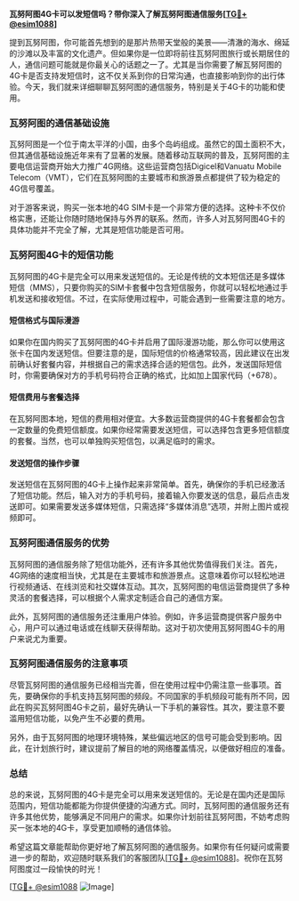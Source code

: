 **瓦努阿图4G卡可以发短信吗？带你深入了解瓦努阿图通信服务[[TG💪+ @esim1088](https://t.me/s/esim1088)]**

提到瓦努阿图，你可能首先想到的是那片热带天堂般的美景——清澈的海水、绵延的沙滩以及丰富的文化遗产。但如果你是一位即将前往瓦努阿图旅行或长期居住的人，通信问题可能就是你最关心的话题之一了。尤其是当你需要了解瓦努阿图的4G卡是否支持发短信时，这不仅关系到你的日常沟通，也直接影响到你的出行体验。今天，我们就来详细聊聊瓦努阿图的通信服务，特别是关于4G卡的功能和使用。

### 瓦努阿图的通信基础设施

瓦努阿图是一个位于南太平洋的小国，由多个岛屿组成。虽然它的国土面积不大，但其通信基础设施近年来有了显著的发展。随着移动互联网的普及，瓦努阿图的主要电信运营商开始大力推广4G网络。这些运营商包括Digicel和Vanuatu Mobile Telecom（VMT），它们在瓦努阿图的主要城市和旅游景点都提供了较为稳定的4G信号覆盖。

对于游客来说，购买一张本地的4G SIM卡是一个非常方便的选择。这种卡不仅价格实惠，还能让你随时随地保持与外界的联系。然而，许多人对瓦努阿图4G卡的具体功能并不完全了解，尤其是短信功能是否可用。

### 瓦努阿图4G卡的短信功能

瓦努阿图的4G卡是完全可以用来发送短信的。无论是传统的文本短信还是多媒体短信（MMS），只要你购买的SIM卡套餐中包含短信服务，你就可以轻松地通过手机发送和接收短信。不过，在实际使用过程中，可能会遇到一些需要注意的地方。

#### 短信格式与国际漫游

如果你在国内购买了瓦努阿图的4G卡并启用了国际漫游功能，那么你可以使用这张卡在国内发送短信。但要注意的是，国际短信的价格通常较高，因此建议在出发前确认好套餐内容，并根据自己的需求选择合适的短信包。此外，发送国际短信时，你需要确保对方的手机号码符合正确的格式，比如加上国家代码（+678）。

#### 短信费用与套餐选择

在瓦努阿图本地，短信的费用相对便宜。大多数运营商提供的4G卡套餐都会包含一定数量的免费短信额度。如果你经常需要发送短信，可以选择包含更多短信额度的套餐。当然，也可以单独购买短信包，以满足临时的需求。

#### 发送短信的操作步骤

发送短信在瓦努阿图的4G卡上操作起来非常简单。首先，确保你的手机已经激活了短信功能。然后，输入对方的手机号码，接着输入你要发送的信息，最后点击发送即可。如果需要发送多媒体短信，只需选择“多媒体消息”选项，并附上图片或视频即可。

### 瓦努阿图通信服务的优势

瓦努阿图的通信服务除了短信功能外，还有许多其他优势值得我们关注。首先，4G网络的速度相当快，尤其是在主要城市和旅游景点。这意味着你可以轻松地进行视频通话、在线浏览和社交媒体互动。其次，瓦努阿图的电信运营商提供了多种灵活的套餐选择，可以根据个人需求定制适合自己的通信方案。

此外，瓦努阿图的通信服务还注重用户体验。例如，许多运营商提供客户服务中心，用户可以通过电话或在线聊天获得帮助。这对于初次使用瓦努阿图4G卡的用户来说尤为重要。

### 瓦努阿图通信服务的注意事项

尽管瓦努阿图的通信服务已经相当完善，但在使用过程中仍需注意一些事项。首先，要确保你的手机支持瓦努阿图的频段。不同国家的手机频段可能有所不同，因此在购买瓦努阿图4G卡之前，最好先确认一下手机的兼容性。其次，要注意不要滥用短信功能，以免产生不必要的费用。

另外，由于瓦努阿图的地理环境特殊，某些偏远地区的信号可能会受到影响。因此，在计划旅行时，建议提前了解目的地的网络覆盖情况，以便做好相应的准备。

### 总结

总的来说，瓦努阿图的4G卡是完全可以用来发送短信的。无论是在国内还是国际范围内，短信功能都能为你提供便捷的沟通方式。同时，瓦努阿图的通信服务还有许多其他优势，能够满足不同用户的需求。如果你计划前往瓦努阿图，不妨考虑购买一张本地的4G卡，享受更加顺畅的通信体验。

希望这篇文章能帮助你更好地了解瓦努阿图的通信服务。如果你有任何疑问或需要进一步的帮助，欢迎随时联系我们的客服团队[[TG💪+ @esim1088](https://t.me/s/esim1088)]。祝你在瓦努阿图度过一段愉快的时光！

[[TG💪+ @esim1088](https://t.me/s/esim1088) ![Image](https://i.postimg.cc/4NQfJmqS/Snipaste-2025-05-13-00-14-12.png)]